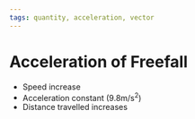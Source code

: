 ```yaml
---
tags: quantity, acceleration, vector
---
```

# Acceleration of Freefall
- Speed increase
- Acceleration constant (9.8m/s<sup>2</sup>)
- Distance travelled increases


